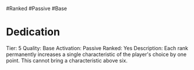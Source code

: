 #Ranked
#Passive
#Base
# Dedication
Tier: 5
Quality: Base
Activation: Passive
Ranked: Yes
Description: Each rank permanently increases a single characteristic of the player's choice by one point. This cannot bring a characteristic above six.